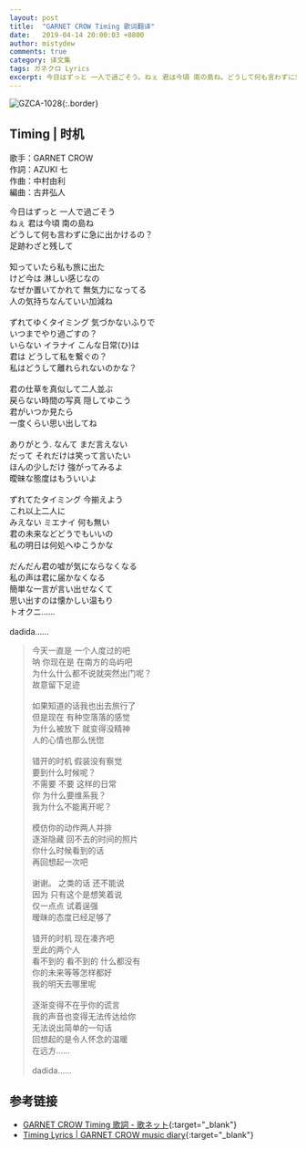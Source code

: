 ```yaml
---
layout: post
title:  "GARNET CROW Timing 歌词翻译"
date:   2019-04-14 20:00:03 +0800
author: mistydew
comments: true
category: 译文集
tags: ガネクロ Lyrics
excerpt: 今日はずっと 一人で過ごそう。ねぇ 君は今頃 南の島ね。どうして何も言わずに急に出かけるの？足跡わざと残して。
---
```

![GZCA-1028](https://crowsub.github.io/assets/images/discography/single/GZCA-1028.jpg){:.border}

## Timing | 时机

歌手：GARNET CROW<br>
作詞：AZUKI 七<br>
作曲：中村由利<br>
編曲：古井弘人

<div class="lyric-original">
<p>
今日はずっと 一人で過ごそう<br>
ねぇ 君は今頃 南の島ね<br>
どうして何も言わずに急に出かけるの？<br>
足跡わざと残して<br>
<br>
知っていたら私も旅に出た<br>
けど今は 淋しい感じなの<br>
なぜか置いてかれて 無気力になってる<br>
人の気持ちなんていい加減ね<br>
<br>
ずれてゆくタイミング 気づかないふりで<br>
いつまでやり過ごすの？<br>
いらない イラナイ こんな日常(ひ)は<br>
君は どうして私を繋ぐの？<br>
私はどうして離れられないのかな？<br>
<br>
君の仕草を真似して二人並ぶ<br>
戻らない時間の写真 隠してゆこう<br>
君がいつか見たら<br>
一度くらい思い出してね<br>
<br>
ありがとう. なんて まだ言えない<br>
だって それだけは笑って言いたい<br>
ほんの少しだけ 強がってみるよ<br>
曖昧な態度はもういいよ<br>
<br>
ずれてたタイミング 今揃えよう<br>
これ以上二人に<br>
みえない ミエナイ 何も無い<br>
君の未来などどうでもいいの<br>
私の明日は何処へゆこうかな<br>
<br>
だんだん君の嘘が気にならなくなる<br>
私の声は君に届かなくなる<br>
簡単な一言が言い出せなくて<br>
思い出すのは懐かしい温もり<br>
トオクニ……<br>
<br>
dadida......
</p>
</div>

<div class="lyric-translation">
<blockquote>
今天一直是 一个人度过的吧<br>
呐 你现在是 在南方的岛屿吧<br>
为什么什么都不说就突然出门呢？<br>
故意留下足迹<br>
<br>
如果知道的话我也出去旅行了<br>
但是现在 有种空落落的感觉<br>
为什么被放下 就变得没精神<br>
人的心情也那么恍惚<br>
<br>
错开的时机 假装没有察觉<br>
要到什么时候呢？<br>
不需要 不要 这样的日常<br>
你 为什么要维系我？<br>
我为什么不能离开呢？<br>
<br>
模仿你的动作两人并排<br>
逐渐隐藏 回不去的时间的照片<br>
你什么时候看到的话<br>
再回想起一次吧<br>
<br>
谢谢。 之类的话 还不能说<br>
因为 只有这个是想笑着说<br>
仅一点点 试着逞强<br>
暧昧的态度已经足够了<br>
<br>
错开的时机 现在凑齐吧<br>
至此的两个人<br>
看不到的 看不到的 什么都没有<br>
你的未来等等怎样都好<br>
我的明天去哪里呢<br>
<br>
逐渐变得不在乎你的谎言<br>
我的声音也变得无法传达给你<br>
无法说出简单的一句话<br>
回想起的是令人怀念的温暖<br>
在远方......<br>
<br>
dadida......
</blockquote>
</div>

## 参考链接

* [GARNET CROW Timing 歌詞 - 歌ネット](https://www.uta-net.com/song/){:target="_blank"}
* [Timing Lyrics \| GARNET CROW music diary](https://crowsub.github.io/lyrics/original/Timing.html){:target="_blank"}
